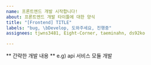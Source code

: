 ```yaml
---
name: 프론트엔드 개발 시작합니다!
about: 프론트엔드 개발 타이틀에 대한 양식
title: "[Frontend] TITLE"
labels: "bug, \bDevelop, 도와주세요, 진행중"
assignees: tjwns3481, Eight-Corner, taeminahn, ds92ko

---
```


** 간략한 개발 내용 **
e.g) api 서비스 모듈 개발
